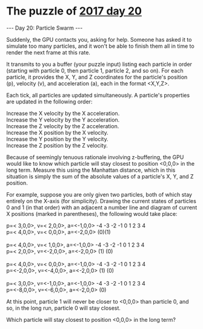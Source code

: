 # The puzzle of [2017 day 20](https://adventofcode.com/2017/day/20)

--- Day 20: Particle Swarm ---

Suddenly, the GPU contacts you, asking for help. Someone has asked it to simulate too many particles, and it won't be able to finish them all in time to render the next frame at this rate.

It transmits to you a buffer (your puzzle input) listing each particle in order (starting with particle 0, then particle 1, particle 2, and so on). For each particle, it provides the X, Y, and Z coordinates for the particle's position (p), velocity (v), and acceleration (a), each in the format <X,Y,Z>.

Each tick, all particles are updated simultaneously. A particle's properties are updated in the following order:

Increase the X velocity by the X acceleration.\
Increase the Y velocity by the Y acceleration.\
Increase the Z velocity by the Z acceleration.\
Increase the X position by the X velocity.\
Increase the Y position by the Y velocity.\
Increase the Z position by the Z velocity.

Because of seemingly tenuous rationale involving z-buffering, the GPU would like to know which particle will stay closest to position <0,0,0> in the long term. Measure this using the Manhattan distance, which in this situation is simply the sum of the absolute values of a particle's X, Y, and Z position.

For example, suppose you are only given two particles, both of which stay entirely on the X-axis (for simplicity). Drawing the current states of particles 0 and 1 (in that order) with an adjacent a number line and diagram of current X positions (marked in parentheses), the following would take place:

p=< 3,0,0>, v=< 2,0,0>, a=<-1,0,0>    -4 -3 -2 -1  0  1  2  3  4\
p=< 4,0,0>, v=< 0,0,0>, a=<-2,0,0>                         (0)(1)\
\
p=< 4,0,0>, v=< 1,0,0>, a=<-1,0,0>    -4 -3 -2 -1  0  1  2  3  4\
p=< 2,0,0>, v=<-2,0,0>, a=<-2,0,0>                      (1)   (0)\
\
p=< 4,0,0>, v=< 0,0,0>, a=<-1,0,0>    -4 -3 -2 -1  0  1  2  3  4\
p=<-2,0,0>, v=<-4,0,0>, a=<-2,0,0>          (1)               (0)\
\
p=< 3,0,0>, v=<-1,0,0>, a=<-1,0,0>    -4 -3 -2 -1  0  1  2  3  4\
p=<-8,0,0>, v=<-6,0,0>, a=<-2,0,0>                         (0)

At this point, particle 1 will never be closer to <0,0,0> than particle 0, and so, in the long run, particle 0 will stay closest.

Which particle will stay closest to position <0,0,0> in the long term?